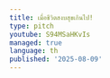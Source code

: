 ```yaml
---
title: เมื่อชีวิตสงบสุขเกินไป!
type: pitch
youtube: S94MSaHKvIs
managed: true
language: th
published: '2025-08-09'
---
```


